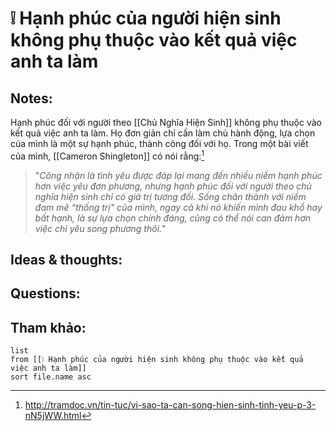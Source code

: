 # ❕ Hạnh phúc của người hiện sinh không phụ thuộc vào kết quả việc anh ta làm

## Notes:
Hạnh phúc đối với người theo [[Chủ Nghĩa Hiện Sinh]] không phụ thuộc vào kết quả việc anh ta làm. Họ đơn giản chỉ cần làm chủ hành động, lựa chọn của mình là một sự hạnh phúc, thành công đối với họ. Trong một bài viết của mình, [[Cameron Shingleton]] có nói rằng:[^1]

> "_Công nhận là tình yêu được đáp lại mang đến nhiều niềm hạnh phúc hơn việc yêu đơn phương, nhưng hạnh phúc đối với người theo chủ nghĩa hiện sinh chỉ có giá trị tương đối. Sống chân thành với niềm đam mê “thống trị" của mình, ngay cả khi nó khiến mình đau khổ hay bất hạnh, là sự lựa chọn chính đáng, cũng có thể nói can đảm hơn việc chỉ yêu song phương thôi._"

## Ideas & thoughts:

## Questions:


## Tham khảo:
```dataview
list
from [[❕ Hạnh phúc của người hiện sinh không phụ thuộc vào kết quả việc anh ta làm]]
sort file.name asc
```
[^1]:http://tramdoc.vn/tin-tuc/vi-sao-ta-can-song-hien-sinh-tinh-yeu-p-3-nN5jWW.html